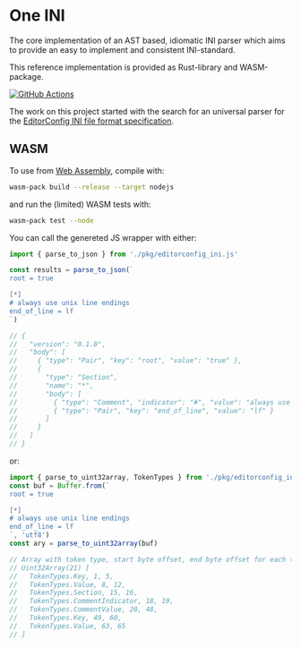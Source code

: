 # One INI

The core implementation of an AST based, idiomatic INI parser which aims to provide an easy to implement and consistent INI-standard.

This reference implementation is provided as Rust-library and WASM-package.

<!-- markdownlint-disable -->

[![GitHub Actions](https://github.com/jedmao/editorconfig-ini/workflows/Rust/badge.svg?event=push)](https://github.com/jedmao/editorconfig-ini/actions)

<!-- markdownlint-restore -->

<!-- markdownlint-disable commands-show-output -->

The work on this project started with the search for an universal parser for the [EditorConfig INI file format specification](https://editorconfig-specification.readthedocs.io/en/latest/#id3).

## WASM

To use from [Web Assembly](https://webassembly.org/), compile with:

```sh
wasm-pack build --release --target nodejs
```

and run the (limited) WASM tests with:

```sh
wasm-pack test --node
```

You can call the genereted JS wrapper with either:

```js
import { parse_to_json } from './pkg/editorconfig_ini.js'

const results = parse_to_json(`
root = true

[*]
# always use unix line endings
end_of_line = lf
`)

// {
//   "version": "0.1.0",
//   "body": [
//     { "type": "Pair", "key": "root", "value": "true" },
//     {
//       "type": "Section",
//       "name": "*",
//       "body": [
//         { "type": "Comment", "indicator": "#", "value": "always use unix line endings" },
//         { "type": "Pair", "key": "end_of_line", "value": "lf" }
//       ]
//     }
//   ]
// }
```

or:

```js
import { parse_to_uint32array, TokenTypes } from './pkg/editorconfig_ini.js'
const buf = Buffer.from(`
root = true

[*]
# always use unix line endings
end_of_line = lf
`, 'utf8')
const ary = parse_to_uint32array(buf)

// Array with token type, start byte offset, end byte offset for each token
// Uint32Array(21) [
//   TokenTypes.Key, 1, 5,
//   TokenTypes.Value, 8, 12,
//   TokenTypes.Section, 15, 16,
//   TokenTypes.CommentIndicator, 18, 19,
//   TokenTypes.CommentValue, 20, 48,
//   TokenTypes.Key, 49, 60,
//   TokenTypes.Value, 63, 65
// ]
```
